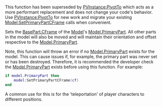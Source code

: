 This function has been superseded by [PVInstance:PivotTo](https://developer.roblox.com/en-us/api-reference/function/PVInstance/PivotTo) which acts as a more performant replacement and does not change your code's behavior. Use [PVInstance:PivotTo](https://developer.roblox.com/en-us/api-reference/function/PVInstance/PivotTo) for new work and migrate your existing [Model:SetPrimaryPartCFrame](https://developer.roblox.com/en-us/api-reference/function/Model/SetPrimaryPartCFrame) calls when convenient.

Sets the [BasePart.CFrame](https://developer.roblox.com/en-us/api-reference/property/BasePart/CFrame) of the [Model](https://developer.roblox.com/en-us/api-reference/class/Model)'s [Model.PrimaryPart](https://developer.roblox.com/en-us/api-reference/property/Model/PrimaryPart). All other parts in the model will also be moved and will maintain their orientation and offset respective to the [Model.PrimaryPart](https://developer.roblox.com/en-us/api-reference/property/Model/PrimaryPart).

Note, this function will throw an error if no [Model.PrimaryPart](https://developer.roblox.com/en-us/api-reference/property/Model/PrimaryPart) exists for the model. This can cause issues if, for example, the primary part was never set or has been destroyed. Therefore, it is recommended the developer check the [Model.PrimaryPart](https://developer.roblox.com/en-us/api-reference/property/Model/PrimaryPart) exists before using this function. For example:

```lua
if model.PrimaryPart then
    model:SetPrimaryPartCFrame(cf)
end
``` 

A common use for this is for the 'teleportation' of player characters to different positions.